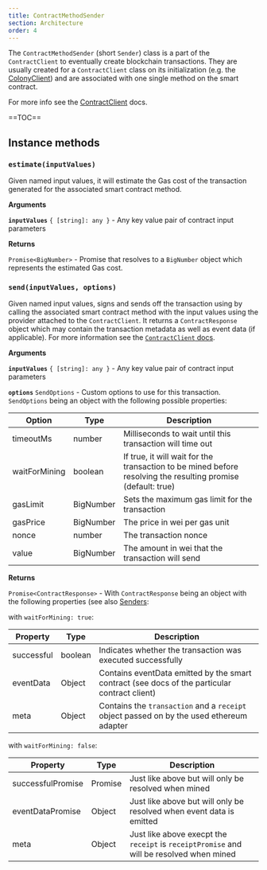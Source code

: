```yaml
---
title: ContractMethodSender
section: Architecture
order: 4
---
```


The `ContractMethodSender` (short `Sender`) class is a part of the `ContractClient` to eventually create blockchain transactions. They are usually created for a `ContractClient` class on its initialization (e.g. the [ColonyClient](/colonyjs/api-colonyclient)) and are associated with one single method on the smart contract.

For more info see the [ContractClient](/colonyjs/docs-contractclient/) docs.

==TOC==

## Instance methods

### `estimate(inputValues)`

Given named input values, it will estimate the Gas cost of the transaction generated for the associated smart contract method.

**Arguments**

**`inputValues`** `{ [string]: any }` - Any key value pair of contract input parameters

**Returns**

`Promise<BigNumber>` - Promise that resolves to a `BigNumber` object which represents the estimated Gas cost.

### `send(inputValues, options)`

Given named input values, signs and sends off the transaction using by calling the associated smart contract method with the input values using the provider attached to the `ContractClient`. It returns a `ContractResponse` object which may contain the transaction metadata as well as event data (if applicable). For more information see the [`ContractClient` docs](/colonyjs/docs-contractclient/#contractresponse).

**Arguments**

**`inputValues`** `{ [string]: any }` - Any key value pair of contract input parameters

**`options`** `SendOptions` - Custom options to use for this transaction. `SendOptions` being an object with the following possible properties:

|Option|Type|Description|
|---|---|---|
|timeoutMs|number|Milliseconds to wait until this transaction will time out|
|waitForMining|boolean|If true, it will wait for the transaction to be mined before resolving the resulting promise (default: true)|
|gasLimit|BigNumber|Sets the maximum gas limit for the transaction
|gasPrice|BigNumber|The price in wei per gas unit
|nonce|number|The transaction nonce
|value|BigNumber|The amount in wei that the transaction will send

**Returns**

`Promise<ContractResponse>` - With `ContractResponse` being an object with the following properties (see also [Senders](/colonyjs/docs-contractclient/#senders):

with `waitForMining: true`:

|Property|Type|Description|
|---|---|---|
|successful|boolean|Indicates whether the transaction was executed successfully|
|eventData|Object|Contains eventData emitted by the smart contract (see docs of the particular contract client)|
|meta|Object|Contains the `transaction` and a `receipt` object passed on by the used ethereum adapter|

with `waitForMining: false`:

|Property|Type|Description|
|---|---|---|
|successfulPromise|Promise<boolean>|Just like above but will only be resolved when mined|
|eventDataPromise|Object|Just like above but will only be resolved when event data is emitted|
|meta|Object|Just like above execpt the `receipt` is `receiptPromise` and will be resolved when mined|
